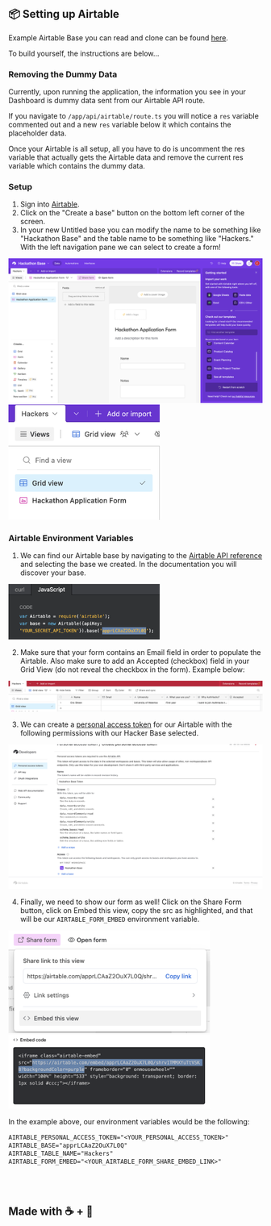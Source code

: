 

## 📦 Setting up Airtable

Example Airtable Base you can read and clone can be found [here](https://airtable.com/invite/l?inviteId=invlQvULdOyR5jxHM&inviteToken=a51154143c73da5ff94297ac0b2e2344055be7d98e39bb96d309b3f5af875bd3&utm_medium=email&utm_source=product_team&utm_content=transactional-alerts).

To build yourself, the instructions are below...

### Removing the Dummy Data

Currently, upon running the application, the information you see in your Dashboard is dummy data sent from our Airtable API route.

If you navigate to ```/app/api/airtable/route.ts``` you will notice a ```res``` variable commented out and a new ```res``` variable below it which contains the placeholder data. <br />

Once your Airtable is all setup, all you have to do is uncomment the res variable that actually gets the Airtable data and remove the current res variable which contains the dummy data. 

### Setup 

1. Sign into [Airtable](https://airtable.com/).
2. Click on the "Create a base" button on the bottom left corner of the screen.
3. In your new Untitled base you can modify the name to be something like "Hackathon Base" and the table name to be something like "Hackers." With the left navigation pane we can select to create a form! 

<img width="600" src="./readme-assets/airtable.png" />
<img width="300" src="./readme-assets/table_name.png" />

### Airtable Environment Variables

1. We can find our Airtable base by navigating to the [Airtable API reference](https://airtable.com/developers/web/api/introduction) and selecting the base we created. In the documentation you will discover your base. 

<img width="300" src="./readme-assets/airtable_base.png" /> 

<br/>

2. Make sure that your form contains an Email field in order to populate the Airtable. Also make sure to add an Accepted (checkbox) field in your Grid View (do not reveal the checkbox in the form). Example below: 

<img src="./readme-assets/airtable_form_fields.png" /> 

<br/>

3. We can create a [personal access token](https://airtable.com/create/tokens/new) for our Airtable with the following permissions with our Hacker Base selected. 

<img width="700" src="./readme-assets/create_token.png" />

<br />

4. Finally, we need to show our form as well! Click on the Share Form button, click on Embed this view, copy the src as highlighted, and that will be our ```AIRTABLE_FORM_EMBED``` environment variable. 

<img width="400" src="./readme-assets/embed_1.png" />
<img width="400" src="./readme-assets/embed_2.png" />

<br/>

In the example above, our environment variables would be the following:
```
AIRTABLE_PERSONAL_ACCESS_TOKEN="<YOUR_PERSONAL_ACCESS_TOKEN>"
AIRTABLE_BASE="apprLCAaZ2OuX7L0Q"
AIRTABLE_TABLE_NAME="Hackers"
AIRTABLE_FORM_EMBED="<YOUR_AIRTABLE_FORM_SHARE_EMBED_LINK>"
```

<br />
<br />

## Made with ☕ + 💙


